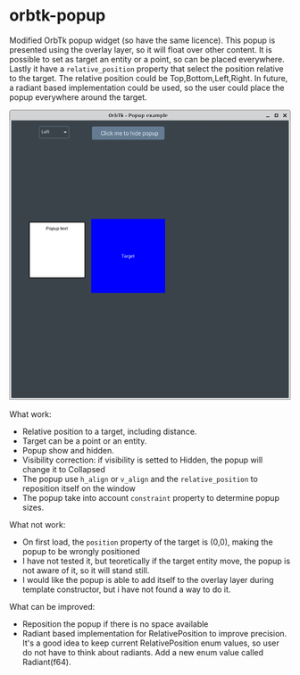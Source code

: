 # orbtk-popup

Modified OrbTk popup widget (so have the same licence).
This popup is presented using the overlay layer, so it will float over other content.
It is possible to set as target an entity or a point, so can be placed everywhere.
Lastly it have a `relative_position` property that select the position relative to the target.
The relative position could be Top,Bottom,Left,Right.
In future, a radiant based implementation could be used, so the user could place the popup everywhere around the target.

![alt text](https://github.com/uniformbuffer/orbtk-popup/blob/master/image.png?raw=true)

What work:
- Relative position to a target, including distance.
- Target can be a point or an entity.
- Popup show and hidden.
- Visibility correction: if visibility is setted to Hidden, the popup will change it to Collapsed
- The popup use `h_align` or `v_align` and the `relative_position` to reposition itself on the window
- The popup take into account `constraint` property to determine popup sizes.

What not work:
- On first load, the `position` property of the target is (0,0), making the popup to be wrongly positioned
- I have not tested it, but teoretically if the target entity move, the popup is not aware of it, so it will stand still.
- I would like the popup is able to add itself to the overlay layer during template constructor, but i have not found a way to do it.

What can be improved:
- Reposition the popup if there is no space available
- Radiant based implementation for RelativePosition to improve precision. It's a good idea to keep current RelativePosition enum values, so user do not have to think about radiants. Add a new enum value called Radiant(f64).
